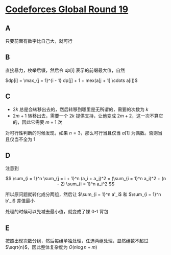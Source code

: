 # [Codeforces Global Round 19](https://codeforces.com/contest/1637)

## A

只要前面有数字比自己大，就可行

## B

直接暴力，枚举后缀，然后令 $dp[i]$ 表示的前缀最大值，自然

$dp[i] = \max_{j = 1}^{i - 1} dp[j] + 1 + mex(a[j + 1] \cdots a[i])$

## C

- $2k$ 总是会转移出去的，然后转移到哪里是无所谓的，需要的次数为 $k$
- $2m + 1$ 转移出去，需要一个 $2k$ 提供支持，让他变成 $2m + 2$，这一次不算它的，因此它需要 $m + 1$ 次

对可行性判断的时候发现，如果 $n = 3$，那么可行当且仅当 $a[1]$ 为偶数。否则当且仅当不全为 1

## D

注意到

$$
\sum_{i = 1}^n \sum_{j = i + 1}^n (a_i + a_j)^2 = (\sum_{i = 1}^n a_i)^2 + (n - 2) \sum_{i = 1}^n a_i^2
$$

所以原问题就转化成分两组，然后让 $\sum_{i = 1}^n a'_i$ 和 $\sum_{i = 1}^n b'_i$ 差值最小

处理的时候可以先减去最小值，就变成了裸 0-1 背包

## E

按照出现次数分组，然后每组单独处理，任选两组处理，显然组数不超过 $\sqrt{n}$，因此整体复杂度为 $O(n \log n + m)$

